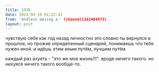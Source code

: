 ```yaml
---
title: 1938
date: 2024-04-10 01:22:42
from: 'endless шизing ⍼' (channel1162404975)
layout: post
---
```


чувствую себя как год назад личностно 
это словно ты вернулся в прошлое, но прожив определенный сценарий, понимаешь что тебе нужен иной. и идёшь этим иным путём, лучшим путём

каждый раз
ахуеть - "это же моя жизнь!!!". вроде ничего такого. но нихуясе ничего такого вообще-то.
